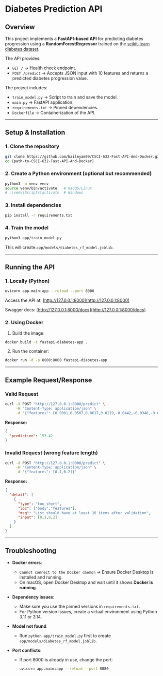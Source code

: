 # Diabetes Prediction API

## Overview

This project implements a **FastAPI-based API** for predicting diabetes progression using a **RandomForestRegressor** trained on the [scikit-learn diabetes dataset](https://scikit-learn.org/stable/modules/generated/sklearn.datasets.load_diabetes.html).

The API provides:
- `GET /` → Health check endpoint.
- `POST /predict` → Accepts JSON input with 10 features and returns a predicted diabetes progression value.

The project includes:
- `train_model.py` → Script to train and save the model.
- `main.py` → FastAPI application.
- `requirements.txt` → Pinned dependencies.
- `Dockerfile` → Containerization of the API.

---

## Setup & Installation

### 1. Clone the repository
```bash
git clone https://github.com/baileyam99/CSCI-632-Fast-API-And-Docker.git
cd {path-to-CSCI-632-Fast-API-And-Docker}
```

### 2. Create a Python environment (optional but recommended)
```bash
python3 -m venv venv
source venv/bin/activate   # macOS/Linux
# .\venv\Scripts\activate  # Windows
```

### 3. Install dependencies
```bash
pip install -r requirements.txt
```

### 4. Train the model
```bash
python3 app/train_model.py
```
This will create `app/models/diabetes_rf_model.joblib`.

---

## Running the API

### 1. Locally (Python)
```bash
uvicorn app.main:app --reload --port 8000
```
Access the API at: [http://127.0.0.1:8000](http://127.0.0.1:8000)

Swagger docs: [http://127.0.0.1:8000/docs](http://127.0.0.1:8000/docs)

### 2. Using Docker
1. Build the image:
```bash
docker build -t fastapi-diabetes-app .
```
2. Run the container:
```bash
docker run -d -p 8000:8000 fastapi-diabetes-app
```

---

## Example Request/Response

### Valid Request
```bash
curl -X POST "http://127.0.0.1:8000/predict" \
     -H "Content-Type: application/json" \
     -d '{"features": [0.0381,0.0507,0.0617,0.0219,-0.0442,-0.0348,-0.0434,-0.0026,0.0199,-0.0176]}'
```

**Response:**
```json
{
  "prediction": 153.42
}
```

### Invalid Request (wrong feature length)
```bash
curl -X POST "http://127.0.0.1:8000/predict" \
     -H "Content-Type: application/json" \
     -d '{"features": [0.1,0.2]}'
```

**Response:**
```json
{
  "detail": [
    {
      "type": "too_short",
      "loc": ["body","features"],
      "msg": "List should have at least 10 items after validation",
      "input": [0.1,0.2]
    }
  ]
}
```

---

## Troubleshooting

- **Docker errors**:
    - `Cannot connect to the Docker daemon` → Ensure Docker Desktop is installed and running.
    - On macOS, open Docker Desktop and wait until it shows **Docker is running**.

- **Dependency issues**:
    - Make sure you use the pinned versions in `requirements.txt`.
    - For Python version issues, create a virtual environment using Python 3.11 or 3.14.

- **Model not found**:
    - Run `python app/train_model.py` first to create `app/models/diabetes_rf_model.joblib`.

- **Port conflicts**:
    - If port 8000 is already in use, change the port:
      ```bash
      uvicorn app.main:app --reload --port 8080
      ```
